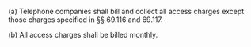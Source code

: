 (a) Telephone companies shall bill and collect all access charges except those charges specified in §§ 69.116 and 69.117.

(b) All access charges shall be billed monthly.

